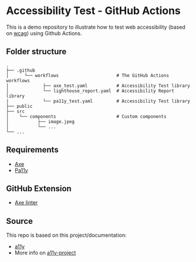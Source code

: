 # Accessibility Test - GitHub Actions

This is a demo repository to illustrate how to test web accessibility (based on [wcag](https://www.w3.org/TR/wcag-3.0/)) using Github Actions.

## Folder structure

    .
    ├── .github
    │      └── workflows                      # The GitHub Actions workflows
    │             ├── axe_test.yaml           # Accessibility Test library
    │             └── lighthouse_report.yaml  # Accessibility Report library
    |             └── pa11y_test.yaml         # Accessibility Test library
    ├── public
    ├── src
    │    └── components                       # Custom components
    │           ├── image.jpeg
    │           └── ...
    └── ...

## Requirements

- [Axe](https://www.deque.com/axe/)
- [Pa11y](https://pa11y.org/)

## GitHub Extension

- [Axe linter](https://github.com/marketplace/axe-linter)

## Source

This repo is based on this project/documentation:
- [a11y](https://github.com/bolonio/a11y-github-actions)
- More info on [a11y-project](https://www.a11yproject.com/) 
